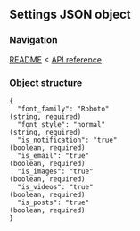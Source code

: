 ## Settings JSON object

### Navigation
[README](../../README.md)
<
[API reference](../api_reference.md)

### Object structure
```
{
  "font_family": "Roboto"                                                       (string, required)
  "font_style": "normal"                                                        (string, required)
  "is_notification": "true"                                                     (boolean, required)
  "is_email": "true"                                                            (boolean, required)
  "is_images": "true"                                                           (boolean, required)
  "is_videos": "true"                                                           (boolean, required)
  "is_posts": "true"                                                            (boolean, required)
}
```
